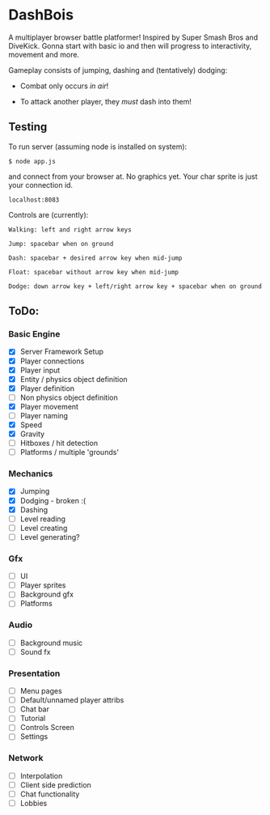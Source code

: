 # DashBois

A multiplayer browser battle platformer! Inspired by Super Smash Bros and DiveKick. Gonna start with basic io and then will progress to interactivity, movement and more.

Gameplay consists of jumping, dashing and (tentatively) dodging:

- Combat only occurs *in air*!

- To attack another player, they *must* dash into them!

## Testing

To run server (assuming node is installed on system):

`$ node app.js`

and connect from your browser at. No graphics yet. Your char sprite is just your connection id.

`localhost:8083`

Controls are (currently):

`Walking: left and right arrow keys`

`Jump: spacebar when on ground`

`Dash: spacebar + desired arrow key when mid-jump`

`Float: spacebar without arrow key when mid-jump`

`Dodge: down arrow key + left/right arrow key + spacebar when on ground`

## ToDo:

### Basic Engine

- [x] Server Framework Setup
- [x] Player connections
- [x] Player input
- [x] Entity / physics object definition
- [x] Player definition
- [ ] Non physics object definition
- [x] Player movement
- [ ] Player naming
- [x] Speed
- [x] Gravity
- [ ] Hitboxes / hit detection
- [ ] Platforms / multiple 'grounds'

### Mechanics

- [x] Jumping
- [x] Dodging - broken :(
- [x] Dashing
- [ ] Level reading
- [ ] Level creating
- [ ] Level generating?

### Gfx

- [ ] UI
- [ ] Player sprites
- [ ] Background gfx
- [ ] Platforms

### Audio

- [ ] Background music
- [ ] Sound fx

### Presentation 

- [ ] Menu pages
- [ ] Default/unnamed player attribs
- [ ] Chat bar
- [ ] Tutorial
- [ ] Controls Screen
- [ ] Settings

### Network

- [ ] Interpolation
- [ ] Client side prediction
- [ ] Chat functionality
- [ ] Lobbies
